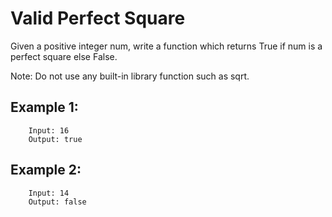 # Valid Perfect Square

Given a positive integer num, write a function which returns True if num is a perfect square else False.

Note: Do not use any built-in library function such as sqrt.

## Example 1:

        Input: 16
        Output: true

## Example 2:

        Input: 14
        Output: false